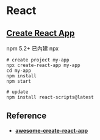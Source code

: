 # React

## [Create React App](https://create-react-app.dev/)

npm 5.2+ 已內建 npx

```text
# create project my-app
npx create-react-app my-app
cd my-app
npm install
npm start

# update
npm install react-scripts@latest
```

## Reference

* [**awesome-create-react-app**](https://github.com/tuchk4/awesome-create-react-app)

